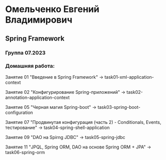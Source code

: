 # Омельченко Евгений Владимирович

## Spring Framework

### Группа 07.2023

### Домашняя работа:

Занятие 01 "Введение в Spring Framework" -> task01-xml-application-context

Занятие 02 "Конфигурирование Spring-приложений" -> task02-annotation-application-context

Занятие 05 "Черная магия Spring-boot" -> task03-spring-boot-configuration

Занятие 07 "Продвинутая конфигурация (часть 2) - Conditionals, Events, тестирование" -> task04-spring-shell-application

Занятие 09 "DAO на Spirng JDBC" -> task05-spring-jdbc

Занятие 11 "JPQL, Spring ORM, DAO на основе Spring ORM + JPA" -> task06-spring-orm